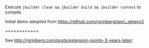Execute `jbuilder clean && jbuilder build && jbuilder runtest` to compile.

Initial demo adopted from https://github.com/rgrinberg/ppx\_getenv2

============

See http://rgrinberg.com/posts/extension-points-3-years-later/
